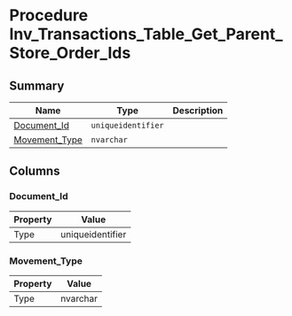 # Procedure Inv_Transactions_Table_Get_Parent_Store_Order_Ids


## Summary

| Name | Type | Description |
| - | - | --- |
|[Document_Id](#document_id)|`uniqueidentifier` ||
|[Movement_Type](#movement_type)|`nvarchar` ||

## Columns

### Document_Id

| Property | Value |
| - | - |
|Type|uniqueidentifier|

### Movement_Type

| Property | Value |
| - | - |
|Type|nvarchar|


